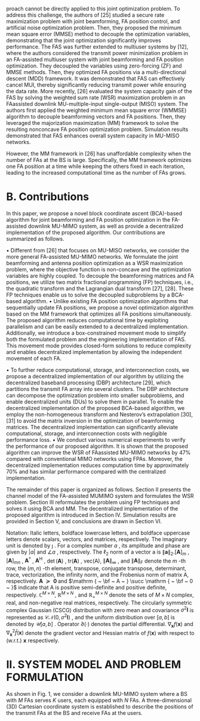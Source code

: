 proach cannot be directly applied to this joint optimization problem. To address this challenge, the authors of [25] studied a secure rate maximization problem with joint beamforming, FA position control, and artificial noise optimization problem. Then, they proposed the minimum mean square error (MMSE) method to decouple the optimization variables, demonstrating that the joint optimization significantly improves performance. The FAS was further extended to multiuser systems by [12], where the authors considered the transmit power minimization problem in an FA-assisted multiuser system with joint beamforming and FA position optimization. They decoupled the variables using zero-forcing (ZF) and MMSE methods. Then, they optimized FA positions via a multi-directional descent (MDD) framework. It was demonstrated that FAS can effectively cancel MUI, thereby significantly reducing transmit power while ensuring the data rate. More recently, [26] evaluated the system capacity gain of the FAS by solving the weighted sum rate (WSR) maximization problem in an FAassisted downlink MU-multiple-input single-output (MISO) system. The authors first applied the weighted minimum mean square error (WMMSE) algorithm to decouple beamforming vectors and FA positions. Then, they leveraged the majorization maximization (MM) framework to solve the resulting nonconcave FA position optimization problem. Simulation results demonstrated that FAS enhances overall system capacity in MU-MISO networks.

However, the MM framework in [26] has unaffordable complexity when the number of FAs at the BS is large. Specifically, the MM framework optimizes one FA position at a time while keeping the others fixed in each iteration, leading to the increased computational time as the number of FAs grows.

# B. Contributions

In this paper, we propose a novel block coordinate ascent (BCA)-based algorithm for joint beamforming and FA position optimization in the FA-assisted downlink MU-MIMO system, as well as provide a decentralized implementation of the proposed algorithm. Our contributions are summarized as follows.

• Different from [26] that focuses on MU-MISO networks, we consider the more general FA-assisted MU-MIMO networks. We formulate the joint beamforming and antenna position optimization as a WSR maximization problem, where the objective function is non-concave and the optimization variables are highly coupled. To decouple the beamforming matrices and FA positions, we utilize two matrix fractional programming (FP) techniques, i.e., the quadratic transform and the Lagrangian dual transform [27], [28]. These FP techniques enable us to solve the decoupled subproblems by a BCA-based algorithm. • Unlike existing FA position optimization algorithms that sequentially update FA positions, we propose a novel optimization algorithm based on the MM framework that optimizes all FA positions simultaneously. The proposed algorithm reduces computational time by exploiting parallelism and can be easily extended to a decentralized implementation. Additionally, we introduce a box-constrained movement mode to simplify both the formulated problem and the engineering implementation of FAS. This movement mode provides closed-form solutions to reduce complexity and enables decentralized implementation by allowing the independent movement of each FA.

• To further reduce computational, storage, and interconnection costs, we propose a decentralized implementation of our algorithm by utilizing the decentralized baseband processing (DBP) architecture [29], which partitions the transmit FA array into several clusters. The DBP architecture can decompose the optimization problem into smaller subproblems, and enable decentralized units (DUs) to solve them in parallel. To enable the decentralized implementation of the proposed BCA-based algorithm, we employ the non-homogeneous transform and Nesterov’s extrapolation [30], [31] to avoid the matrix inversion in the optimization of beamforming matrices. The decentralized implementation can significantly alleviate computational, storage, and interconnection costs with negligible performance loss. • We conduct various numerical experiments to verify the performance of our proposed algorithm. It is shown that the proposed algorithm can improve the WSR of FAassisted MU-MIMO networks by $4 7 \%$ compared with conventional MIMO networks using FPAs. Moreover, the decentralized implementation reduces computation time by approximately $7 0 \%$ and has similar performance compared with the centralized implementation.

The remainder of this paper is organized as follows. Section II presents the channel model of the FA-assisted MUMIMO system and formulates the WSR problem. Section III reformulates the problem using FP techniques and solves it using BCA and MM. The decentralized implementation of the proposed algorithm is introduced in Section IV. Simulation results are provided in Section V, and conclusions are drawn in Section VI.

Notation: Italic letters, boldface lowercase letters, and boldface uppercase letters denote scalars, vectors, and matrices, respectively. The imaginary unit is denoted by $\jmath$ . For a complex number $a$ , its amplitude and phase are given by $| a |$ and $\angle a$ , respectively. The $\ell _ { 2 }$ norm of a vector a is $\| \mathbf { a } \| _ { 2 } . [ \mathbf { A } ] _ { m }$ , $[ \mathbf { A } ] _ { m n }$ , $\mathbf { A } ^ { \dagger }$ , $\mathbf { A } ^ { \mathsf { H } }$ , $\operatorname* { d e t } ( \mathbf { A } )$ , $\pmb { \mathrm { t r } } ( \mathbf { A } )$ , vec(A), $\| \mathbf { A } \| _ { \infty }$ , and $\lVert \mathbf { A } \rVert _ { \mathrm { F } }$ denote the $m$ -th row, the $( m , n )$ -th element, transpose, conjugate transpose, determinant, trace, vectorization, the infinity norm, and the Frobenius norm of matrix A, respectively. $\textbf { A } \succeq \textbf { 0 }$ and $\mathrm { ~ \bf ~ A ~ } \succ \mathrm { ~ \bf ~ 0 ~ }$ indicate that A is positive semi-definite and positive definite, respectively. $\mathbb { C } ^ { M \times N } , \ \mathbb { R } ^ { M \times N }$ , and $\mathbb { R } _ { + } ^ { M \times N }$ denote the sets of $M \times N$ complex, real, and non-negative real matrices, respectively. The circularly symmetric complex Gaussian (CSCG) distribution with zero mean and covariance $\sigma ^ { 2 } \mathbf { I }$ is represented as $\mathscr { C N } ( 0 , \sigma ^ { 2 } \mathbf { I } )$ , and the uniform distribution over $[ a , b ]$ is denoted by $\mathcal { U } [ a , b ]$ . Operator $\partial \left( \cdot \right)$ denotes the partial differential. $\nabla _ { \mathbf x } f \left( \mathbf x \right)$ and $\nabla _ { \mathbf x } ^ { 2 } \bar { f } \left( \mathbf { x } \right)$ denote the gradient vector and Hessian matrix of $f \left( \mathbf { x } \right)$ with respect to (w.r.t.) $\mathbf { x }$ respectively.

# II. SYSTEM MODEL AND PROBLEM FORMULATION

As shown in Fig. 1, we consider a downlink MU-MIMO system where a BS with $M$ FAs serves $K$ users, each equipped with $N$ FAs. A three-dimensional (3D) Cartesian coordinate system is established to describe the positions of the transmit FAs at the BS and receive FAs at the users.